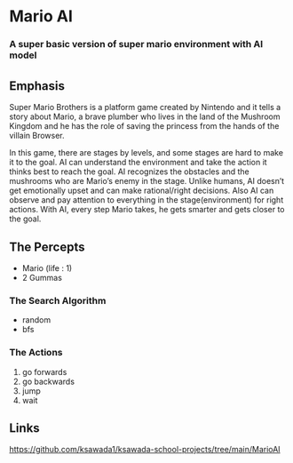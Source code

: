 
# Mario AI
###  A super basic version of super mario environment with AI model
###### 

## Emphasis
Super Mario Brothers is a platform game created by Nintendo and it tells a story about Mario, a brave plumber who lives in the land of the Mushroom Kingdom and he has the role of saving the princess from the hands of the villain Browser.

In this game, there are stages by levels, and some stages are hard to make it to the goal.  AI can understand the environment and take the action it thinks best to reach the goal.  AI recognizes the obstacles and the mushrooms who are Mario’s enemy in the stage.  Unlike humans, AI doesn’t get emotionally upset and can make rational/right decisions.  Also AI can observe and pay attention to everything in the stage(environment) for right actions.  With AI, every step Mario takes, he gets smarter and gets closer to the goal. 



## The Percepts
* Mario (life : 1)
* 2 Gummas


### The Search Algorithm

* random 
* bfs


### The Actions

1. go forwards
2. go backwards
3. jump
4. wait


## Links

https://github.com/ksawada1/ksawada-school-projects/tree/main/MarioAI

